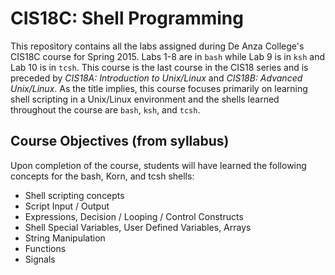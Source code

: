 # CIS18C: Shell Programming
This repository contains all the labs assigned during De Anza College's CIS18C course for Spring 2015. Labs 1-8 are in `bash` while Lab 9 is in `ksh` and Lab 10 is in `tcsh`. This course is the last course in the CIS18 series and is preceded by *CIS18A: Introduction to Unix/Linux* and *CIS18B: Advanced Unix/Linux*. As the title implies, this course focuses primarily on learning shell scripting in a Unix/Linux environment and the shells learned throughout the course are `bash`, `ksh`, and `tcsh`.

## Course Objectives (from syllabus)
Upon completion of the course, students will have learned the following concepts for the bash, Korn, and tcsh shells:
- Shell scripting concepts
- Script Input / Output
- Expressions, Decision / Looping / Control Constructs
- Shell Special Variables, User Defined Variables, Arrays
- String Manipulation
- Functions
- Signals